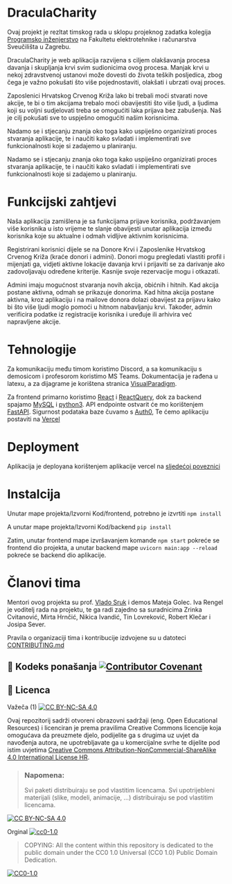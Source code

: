 # DraculaCharity
Ovaj projekt je rezltat timskog rada u sklopu projeknog zadatka kolegija [Programsko inženjerstvo](https://www.fer.unizg.hr/predmet/proinz) na Fakultetu elektrotehnike i računarstva Sveučilišta u Zagrebu. 

DraculaCharity je web aplikacija razvijena s ciljem olakšavanja procesa davanja i skupljanja krvi svim sudionicima ovog procesa. Manjak krvi u nekoj zdravstvenoj ustanovi može dovesti do života teških posljedica, zbog čega je važno pokušati što više pojednostaviti, olakšati i ubrzati ovaj proces.

Zaposlenici Hrvatskog Crvenog Križa lako bi trebali moći stvarati nove akcije, te bi o tim akcijama trebalo moći obavijestiti što više ljudi, a ljudima koji su voljni sudjelovati treba se omogućiti laka prijava bez zabušenja. Naš je cilj pokušati sve to uspješno omogućiti našim korisnicima.

Nadamo se i stjecanju znanja oko toga kako uspiješno organizirati proces stvaranja aplikacije, te i naučiti kako svladati i implementirati sve funkcionalnosti koje si zadajemo u planiranju.

Nadamo se i stjecanju znanja oko toga kako uspiješno organizirati proces stvaranja aplikacije, te i naučiti kako svladati i implementirati sve funkcionalnosti koje si zadajemo u planiranju.

# Funkcijski zahtjevi
Naša aplikacija zamišlena je sa funkcijama prijave korisnika, podržavanjem više korisnika u isto vrijeme te slanje obavijesti unutar aplikacija između korisnika koje su aktualne i odmah vidljive aktivnim korisnicima.

Registrirani korisnici dijele se na Donore Krvi i Zaposlenike Hrvatskog Crvenog Križa (kraće donori i admini). Donori mogu pregledati vlastiti profil i mijenjati ga, vidjeti aktivne lokacije davanja krvi i prijaviti se za darivanje ako zadovoljavaju određene kriterije. Kasnije svoje rezervacije mogu i otkazati.

Admini imaju mogućnost stvaranja novih akcija, obićnih i hitnih. Kad akcija postane aktivna, odmah se prikazuje donorima. Kad hitna akcija postane aktivna, kroz aplikaciju i na mailove donora dolazi obavijest za prijavu kako bi što više ljudi moglo pomoći u hitnom nabavljanju krvi. Također, admin verificira podatke iz registracije korisnika i uređuje ili arhivira već napravljene akcije.


# Tehnologije
Za komunikaciju među timom koristimo Discord, a sa komunikaciju s demosicom i profesorom koristimo MS Teams. Dokumentacija je rađena u latexu, a za dijagrame je korištena stranica [VisualParadigm](https://www.visual-paradigm.com/). 

Za frontend primarno koristimo [React](https://react.dev/) i [ReactQuery](https://tanstack.com/query/v3/), dok za backend spajamo [MySQL](https://www.mysql.com/) i [python3](https://www.python.org/). API endpointe ostvarit će mo korištenjem [FastAPI](https://fastapi.tiangolo.com/). Sigurnost podataka baze čuvamo s [Auth0](https://auth0.com/), Te ćemo aplikaciju postaviti na [Vercel](https://vercel.com/)

# Deployment
Aplikacija je deployana korištenjem aplikacije vercel na [sljedećoj poveznici](https://we-are-adults.vercel.app/)

# Instalcija
Unutar mape projekta/Izvorni Kod/frontend, potrebno je izvrtiti ```npm install```

A unutar mape projekta/Izvorni Kod/backend ```pip install```

Zatim, unutar frontend mape izvršavanjem komande ```npm start``` pokreće se frontend dio projekta, a unutar backend mape ```uvicorn main:app --reload``` pokreće se backend dio aplikacije.

# Članovi tima 
Mentori ovog projekta su prof. [Vlado Sruk](https://www.fer.unizg.hr/vlado.sruk) i demos Mateja Golec. Iva Rengel je voditelj rada na projektu, te ga radi zajedno sa suradnicima Zrinka Cvitanović, Mirta Hrnčić, Nikica Ivandić, Tin Lovreković, Robert Klečar i Josipa Sever.

Pravila o organizaciji tima i kontribucije izdvojene su u datoteci [CONTRIBUTING.md](CONTRIBUTING.md)


## 📝 Kodeks ponašanja [![Contributor Covenant](https://img.shields.io/badge/Contributor%20Covenant-2.1-4baaaa.svg)](CODE_OF_CONDUCT.md)



## 📝 Licenca
Važeča (1)
[![CC BY-NC-SA 4.0][cc-by-nc-sa-shield]][cc-by-nc-sa]

Ovaj repozitorij sadrži otvoreni obrazovni sadržaji (eng. Open Educational Resources)  i licenciran je prema pravilima Creative Commons licencije koja omogućava da preuzmete djelo, podijelite ga s drugima uz 
uvjet da navođenja autora, ne upotrebljavate ga u komercijalne svrhe te dijelite pod istim uvjetima [Creative Commons Attribution-NonCommercial-ShareAlike 4.0 International License HR][cc-by-nc-sa].
>
> ### Napomena:
>
> Svi paketi distribuiraju se pod vlastitim licencama.
> Svi upotrijebleni materijali  (slike, modeli, animacije, ...) distribuiraju se pod vlastitim licencama.

[![CC BY-NC-SA 4.0][cc-by-nc-sa-image]][cc-by-nc-sa]

[cc-by-nc-sa]: https://creativecommons.org/licenses/by-nc/4.0/deed.hr 
[cc-by-nc-sa-image]: https://licensebuttons.net/l/by-nc-sa/4.0/88x31.png
[cc-by-nc-sa-shield]: https://img.shields.io/badge/License-CC%20BY--NC--SA%204.0-lightgrey.svg

Orginal [![cc0-1.0][cc0-1.0-shield]][cc0-1.0]
>
>COPYING: All the content within this repository is dedicated to the public domain under the CC0 1.0 Universal (CC0 1.0) Public Domain Dedication.
>
[![CC0-1.0][cc0-1.0-image]][cc0-1.0]

[cc0-1.0]: https://creativecommons.org/licenses/by/1.0/deed.en
[cc0-1.0-image]: https://licensebuttons.net/l/by/1.0/88x31.png
[cc0-1.0-shield]: https://img.shields.io/badge/License-CC0--1.0-lightgrey.svg

